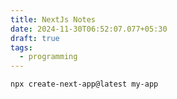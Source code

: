 ```yaml
---
title: NextJs Notes
date: 2024-11-30T06:52:07.077+05:30
draft: true
tags:
  - programming
---
```


`npx create-next-app@latest my-app`

